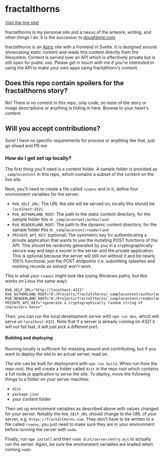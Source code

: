 # fractalthorns

[Visit the live site!](https://fractalthorns.com/)

fractalthorns is my personal site and a nexus of the artwork, writing, and other things I do. It is the successor to [doughbyte.com](https://doughbyte.com).

fractalthorns is an [Astro](https://astro.build/) site with a frontend in Svelte. It is designed around showcasing static content and reads this content directly from the filesystem. Content is served over an API which is effectively private but is still open for public use. Please get in touch with me if you're interested in using the API to make your own apps using fractalthorn's content.

## Does this repo contain spoilers for the fractalthorns story?

No! There is no _content_ in this repo, only code, so none of the story or image descriptions or anything is hiding in here. Browse to your heart's content.

## Will you accept contributions?

Sure! I have no specific requirements for process or anything like that, just go ahead and PR me.

### How do I get set up locally?

The first thing you'll need is a content folder. A sample folder is provided as `_samplecontent` in this repo, which contains a subset of the content on the live site.

Next, you'll need to create a file called `rvaenv` and in it, define four environment variables for the server:
* `RVA_SELF_URL`: The URL the site will be served on, locally this should be `localhost:4321`
* `RVA_AUTHORLAND_ROOT`: The path to the static content directory, for the sample folder this is `_samplecontent/authorland`
* `RVA_READERLAND_ROOT`: The path to the dynamic content directory, for the sample folder this is `_samplecontent/readerland`
* `PRIVATE_API_KEY`: (optional) The symmetric key for authenticating a private application that wants to use the mutating POST functions of the API. This should be randomly generated by you in a cryptographically secure way and kept a secret in the server and the private application. This is optional because the server will still run without it and be nearly 100% functional, just the POST endpoints (i.e. submitting splashes and marking records as solved) won't work.

This is what your `rvaenv` might look like (using Windows paths, but this works on Linux the same way):

```
RVA_SELF_URL="http://localhost:4321"
RVA_AUTHORLAND_ROOT="D:/Projects/fractalthorns/_samplecontent/authorland"
RVA_READERLAND_ROOT="D:/Projects/fractalthorns/_samplecontent/readerland"
PRIVATE_API_KEY="<generate a cryptographically random string of characters here>"
```

Then, you can run the local development server with `npm run dev`, which will serve on `localhost:4321`. Note that if a server is already running on 4321 it will _not_ fail fast, it will just pick a different port.

#### Building and deploying

Running locally is sufficient for messing around and contributing, but if you want to deploy the site to an actual
server, read on.

The site can be built for deployment with `npm run build`. When run from the repo root, this will create a folder called `dist` in the repo root which contains a full node.js application to serve the site. To deploy, move the following things to a folder on your server machine:

* `dist`
* `package.json`
* your content folder

Then set up environment variables as described above with values changed for your server. Notably the `RVA_SELF_URL` should change to the URL of your server, e.g. `https://fractalthorns.com`. They don't have to be written to a file called `rvaenv`, you just need to make sure they are in your environment before running the server with `node`.

Finally, run `npm install` and then `node dist/server/entry.mjs` to actually run the server. Again, be sure the environment variables are loaded when running `node`.



